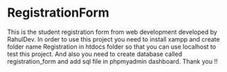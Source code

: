 # RegistrationForm
This is the student registration form  from web development developed by RahulDev.
In order to use this project you need to install xampp and create folder name Registration in htdocs folder so that you can use localhost to test this project.
And also you need to create database called registration_form and add sql file in phpmyadmin dashboard. 
Thank you !!
